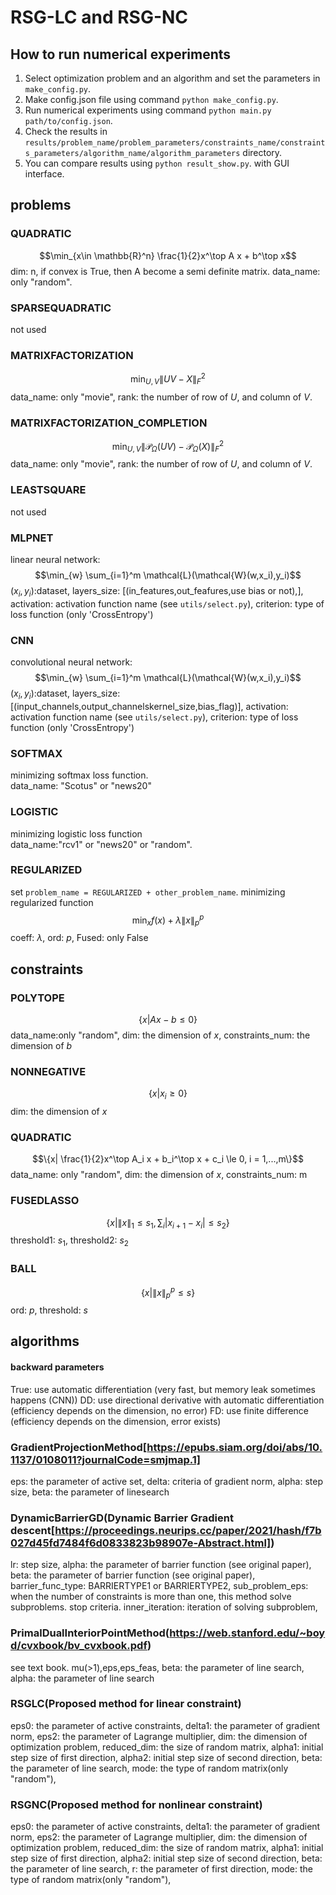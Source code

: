 # RSG-LC and RSG-NC

## How to run numerical experiments
1. Select optimization problem and an algorithm and set the parameters in `make_config.py`.
2. Make config.json file using command `python make_config.py`.
3. Run numerical experiments using command `python main.py path/to/config.json`.
4. Check the results in `results/problem_name/problem_parameters/constraints_name/constraints_parameters/algorithm_name/algorithm_parameters` directory.
5. You can compare results using `python result_show.py`. with GUI interface.

## problems

### QUADRATIC
$$\min_{x\in \mathbb{R}^n} \frac{1}{2}x^\top A x + b^\top x$$
dim: n, if convex is True, then A become a semi definite matrix. data_name: only "random".

### SPARSEQUADRATIC
not used

### MATRIXFACTORIZATION
$$\min_{U,V} \|UV - X\|_F^2$$
data_name: only "movie", rank: the number of row of $U$, and column of $V$.

### MATRIXFACTORIZATION_COMPLETION
$$\min_{U,V} \|\mathcal{P}_{\Omega}(UV) - \mathcal{P}_{\Omega}(X)\|_F^2$$
data_name: only "movie", rank: the number of row of $U$, and column of $V$.

### LEASTSQUARE
not used

### MLPNET
linear neural network:
$$\min_{w} \sum_{i=1}^m \mathcal{L}(\mathcal{W}(w,x_i),y_i)$$
$(x_i,y_i)$:dataset, layers_size: [(in_features,out_feafures,use bias or not),], activation: activation function name (see `utils/select.py`), criterion: type of loss function (only 'CrossEntropy')

### CNN
convolutional neural network:
$$\min_{w} \sum_{i=1}^m \mathcal{L}(\mathcal{W}(w,x_i),y_i)$$
$(x_i,y_i)$:dataset,
layers_size: [(input_channels,output_channelskernel_size,bias_flag)],
activation: activation function name (see `utils/select.py`),
criterion: type of loss function (only 'CrossEntropy')

### SOFTMAX
minimizing softmax loss function.</br>
data_name: "Scotus" or "news20"

### LOGISTIC
minimizing logistic loss function</br>
data_name:"rcv1" or "news20" or "random".

### REGULARIZED
set `problem_name = REGULARIZED + other_problem_name`.
minimizing regularized function 
$$\min_x f(x) + \lambda \|x\|_p^p$$
coeff: $\lambda$,
ord: $p$,
Fused: only False

## constraints

### POLYTOPE
$$\{ x| Ax-b \le 0\}$$
data_name:only "random",
dim: the dimension of $x$,
constraints_num: the dimension of $b$

### NONNEGATIVE
$$\{x | x_i \ge 0\}$$
dim: the dimension of $x$

### QUADRATIC
$$\{x| \frac{1}{2}x^\top A_i x + b_i^\top x + c_i \le 0, i = 1,...,m\}$$
data_name: only "random",
dim: the dimension of $x$,
constraints_num: m

### FUSEDLASSO
$$\{x| \|x\|_1 \le s_1, \sum_{i} |x_{i+1} - x_i|\le s_2\}$$
threshold1: $s_1$,
threshold2: $s_2$

### BALL
$$\{x| \|x\|_p^p \le s\}$$
ord: $p$,
threshold: $s$

## algorithms
#### backward parameters
 True: use automatic differentiation (very fast, but memory leak sometimes happens (CNN))
  DD: use directional derivative with automatic differentiation (efficiency depends on the dimension, no error)
  FD: use finite difference (efficiency depends on the dimension, error exists)

### GradientProjectionMethod[https://epubs.siam.org/doi/abs/10.1137/0108011?journalCode=smjmap.1]
eps: the parameter of active set,
delta: criteria of gradient norm, 
alpha: step size,
beta: the parameter of linesearch

### DynamicBarrierGD(Dynamic Barrier Gradient descent[https://proceedings.neurips.cc/paper/2021/hash/f7b027d45fd7484f6d0833823b98907e-Abstract.html])
lr: step size,
alpha: the parameter of barrier function (see original paper),
beta: the parameter of barrier function (see original paper),
barrier_func_type: BARRIERTYPE1 or BARRIERTYPE2,
sub_problem_eps: when the number of constraints is more than one, this method solve subproblems. stop criteria.
inner_iteration: iteration of solving subproblem,
    
### PrimalDualInteriorPointMethod(https://web.stanford.edu/~boyd/cvxbook/bv_cvxbook.pdf)
see text book.
mu(>1),eps,eps_feas,
beta: the parameter of line search,
alpha: the parameter of line search

### RSGLC(Proposed method for linear constraint)
eps0: the parameter of active constraints,
delta1: the parameter of gradient norm,
eps2: the parameter of Lagrange multiplier,
dim: the dimension of optimization problem,
reduced_dim: the size of random matrix,
alpha1: initial step size of first direction,
alpha2: initial step size of second direction,
beta: the parameter of line search,
mode: the type of random matrix(only "random"),

### RSGNC(Proposed method for nonlinear constraint)
eps0: the parameter of active constraints,
delta1: the parameter of gradient norm,
eps2: the parameter of Lagrange multiplier,
dim: the dimension of optimization problem,
reduced_dim: the size of random matrix,
alpha1: initial step size of first direction,
alpha2: initial step size of second direction,
beta: the parameter of line search,
r: the parameter of first direction,
mode: the type of random matrix(only "random"),


